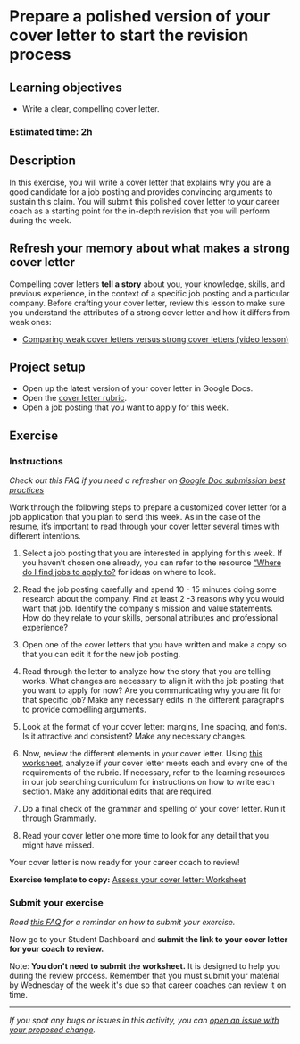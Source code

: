# Prepare a polished version of your cover letter to start the revision process

## **Learning objectives**

- Write a clear, compelling cover letter.

### **Estimated time:  2h**

## **Description**

In this exercise, you will write a cover letter that explains why you are a good candidate for a job posting and provides convincing arguments to sustain this claim. You will submit this polished cover letter to your career coach as a starting point for the in-depth revision that you will perform during the week. 

## **Refresh your memory about what makes a strong cover letter**

Compelling cover letters **tell a story** about you, your knowledge, skills, and previous experience, in the context of a specific job posting and a particular company. Before crafting your cover letter, review this lesson to make sure you understand the attributes of a strong cover letter and how it differs from weak ones:

- [Comparing weak cover letters versus strong cover letters (video lesson)
](https://github.com/microverseinc/curriculum-professional-skills/blob/main/interview-prep/comparing-weak-cover-letters-versus-strong-cover-letters.md)

## Project setup

- Open up the latest version of your cover letter in Google Docs.
- Open the [cover letter rubric](https://docs.google.com/document/d/1kiQP_QOxy2Opklleet37kCXbB8uRndRPumtfzKtR9N0/edit).
- Open a job posting that you want to apply for this week.

## **Exercise**

### **Instructions**

*Check out this FAQ if you need a refresher on [Google Doc submission best practices](https://microverse.zendesk.com/hc/en-us/articles/360063156813)*

Work through the following steps to prepare a customized cover letter for a job application that you plan to send this week. As in the case of the resume, it’s important to read through your cover letter several times with different intentions.

1. Select a job posting that you are interested in applying for this week. If you haven’t chosen one already, you can refer to the resource [“Where do I find jobs to apply to?](https://github.com/microverseinc/curriculum-professional-skills/blob/main/job-search/where-do-I-find-jobs-to-apply-to.md) for ideas on where to look.

2. Read the job posting carefully and spend 10 - 15 minutes doing some research about the company. Find at least 2 -3 reasons why you would want that job. Identify the company's mission and value statements. How do they relate to your skills, personal attributes and professional experience? 

3. Open one of the cover letters that you have written and make a copy so that you can edit it for the new job posting. 

4. Read through the letter to analyze how the story that you are telling works. What changes are necessary to align it with the job posting that you want to apply for now? Are you communicating why you are fit for that specific job? Make any necessary edits in the different paragraphs to provide compelling arguments. 

5. Look at the format of your cover letter: margins, line spacing, and fonts. Is it attractive and consistent? Make any necessary changes.

6. Now, review the different elements in your cover letter. Using [this worksheet](https://docs.google.com/document/d/1eW0IbKPn6MN47EMSZ35HPQMsaOuX2e7MdBu-LUb1C44/edit), analyze if your cover letter meets each and every one of the requirements of the rubric. If necessary, refer to the learning resources in our job searching curriculum for instructions on how to write each section. Make any additional edits that are required.

7. Do a final check of the grammar and spelling of your cover letter. Run it through Grammarly.

9. Read your cover letter one more time to look for any detail that you might have missed.

Your cover letter is now ready for your career coach to review!


**Exercise template to copy:** [Assess your cover letter: Worksheet](https://docs.google.com/document/d/1eW0IbKPn6MN47EMSZ35HPQMsaOuX2e7MdBu-LUb1C44/edit)

### Submit your exercise

*Read [this FAQ](https://microverse.zendesk.com/hc/en-us/articles/360061344234) for a reminder on how to submit your exercise.* 

Now go to your Student Dashboard and **submit the link to your cover letter for your coach to review.**

Note: **You don't need to submit the worksheet.** It is designed to help you during the review process. Remember that you must submit your material by Wednesday of the week it's due so that career coaches can review it on time.


------

_If you spot any bugs or issues in this activity, you can [open an issue with your proposed change](https://github.com/microverseinc/curriculum-transversal-skills/blob/main/git-github/articles/open_issue.md)._
